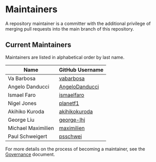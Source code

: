 # Maintainers

A repository maintainer is a committer with the additional privilege of merging pull requests into the main branch of this repository.

## Current Maintainers

Maintainers are listed in alphabetical order by last name.

| Name | GitHub Username |
| ---- | ---- |
| Va Barbosa | [vabarbosa](https://github.com/vabarbosa) |
| Angelo Danducci | [AngeloDanducci](https://github.com/AngeloDanducci) |
| Ismael Faro | [ismaelfaro](https://github.com/ismaelfaro) |
| Nigel Jones | [planetf1](https://github.com/planetf1) |
| Akihiko Kuroda | [akihikokuroda](https://github.com/akihikokuroda) |
| George Liu | [george-lhj](https://github.com/george-lhj) |
| Michael Maximilien | [maximilien](https://github.com/maximilien) |
| Paul Schweigert | [psschwei](https://github.com/psschwei) |

For more details on the process of becoming a maintainer, see the [Governance](https://github.com/AI4quantum/community/blob/main/GOVERNANCE.md) document.
